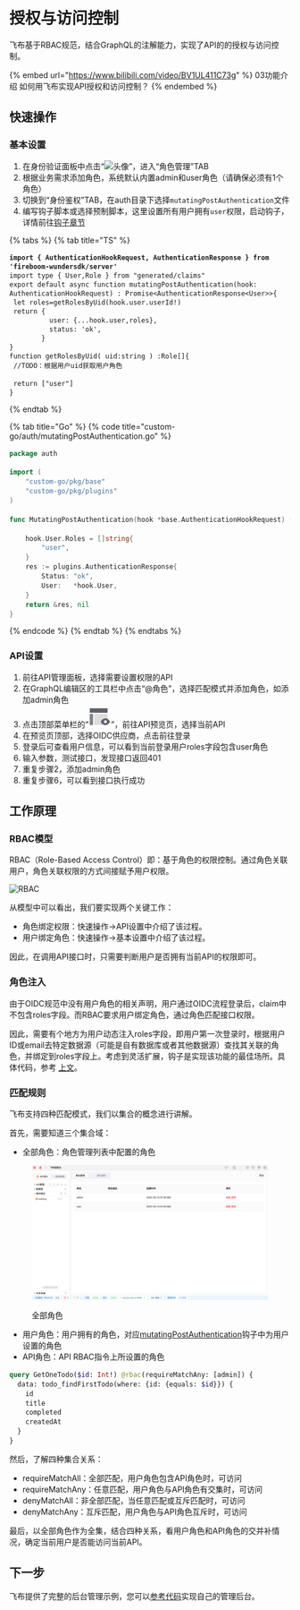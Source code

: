 # 授权与访问控制

飞布基于RBAC规范，结合GraphQL的注解能力，实现了API的的授权与访问控制。

{% embed url="https://www.bilibili.com/video/BV1UL411C73g" %}
03功能介绍 如何用飞布实现API授权和访问控制？
{% endembed %}

## 快速操作

### 基本设置

1. 在身份验证面板中点击“<img src="http://localhost:9123/assets/workbench/panel-role.png" alt="头像" data-size="line">”，进入“角色管理”TAB
2. 根据业务需求添加角色，系统默认内置admin和user角色（请确保必须有1个角色）
3. 切换到“身份鉴权”TAB，在auth目录下选择`mutatingPostAuthentication`文件
4. 编写钩子脚本或选择预制脚本，这里设置所有用户拥有`user`权限，启动钩子，详情前往[钩子章节](../gou-zi-ji-zhi/)

{% tabs %}
{% tab title="TS" %}
<pre class="language-typescript" data-title="custom-ts/auth/mutatingPostAuthentication.ts"><code class="lang-typescript"><strong>import { AuthenticationHookRequest, AuthenticationResponse } from 'fireboom-wundersdk/server'
</strong>import type { User,Role } from "generated/claims"
export default async function mutatingPostAuthentication(hook: AuthenticationHookRequest) : Promise&#x3C;AuthenticationResponse&#x3C;User>>{
 let roles=getRolesByUid(hook.user.userId!)
 return {
          user: {...hook.user,roles},
          status: 'ok',
        }
}
function getRolesByUid( uid:string ) :Role[]{
 //TODO：根据用户uid获取用户角色

 return ["user"]
}
</code></pre>
{% endtab %}

{% tab title="Go" %}
{% code title="custom-go/auth/mutatingPostAuthentication.go" %}
```go
package auth

import (
	"custom-go/pkg/base"
	"custom-go/pkg/plugins"
)

func MutatingPostAuthentication(hook *base.AuthenticationHookRequest) (*plugins.AuthenticationResponse, error) {

	hook.User.Roles = []string{
		"user",
	}
	res := plugins.AuthenticationResponse{
		Status: "ok",
		User:   *hook.User,
	}
	return &res, nil
}

```
{% endcode %}
{% endtab %}
{% endtabs %}

### API设置

1. 前往API管理面板，选择需要设置权限的API
2. 在GraphQL编辑区的工具栏中点击“@角色”，选择匹配模式并添加角色，如添加admin角色
3. 点击顶部菜单栏的“<img src="data:image/png;base64,iVBORw0KGgoAAAANSUhEUgAAACgAAAAoCAMAAAC7IEhfAAAAY1BMVEUAAADU1NRjZmxvcnePkZVgY2rPz9BfY2poaHTAwMOAhIxoa3FgYmpgYmlgY2nFxcbU1NRmZm+Ag427u73U1NRfYml/g4zt7e3k5eXW1te9vsCztLefoaWanKCOkJVydXtucXecDQKGAAAAFXRSTlMAzP336NDOiAvTz/rn2tjSph7Qs6d9epWLAAAAjElEQVQ4y+2T2Q6EIAxFK+A6mzMj4q7//5VaYngCG2N8cDkvNOlJSG9TuCq+XMQ3oiQ4p0jGsx+/fCIByDwrqRFzDYDn4BatYiw4Y1zEhBgIJjUsjJbED5eG19ctBtrr66rD9x05RYH9oVBKtViFTvGB7UZNlFg9N4n01/QwdDwrA0/mU0jtK/zDYRgBwgsrsPomQg4AAAAASUVORK5CYII=" alt="预览" data-size="line">”，前往API预览页，选择当前API
4. 在预览页顶部，选择OIDC供应商，点击前往登录
5. 登录后可查看用户信息，可以看到当前登录用户roles字段包含user角色
6. 输入参数，测试接口，发现接口返回401
7. 重复步骤2，添加admin角色
8. 重复步骤6，可以看到接口执行成功

## 工作原理

### RBAC模型

RBAC（Role-Based Access Control）即：基于角色的权限控制。通过角色关联用户，角色关联权限的方式间接赋予用户权限。

![RBAC](https://image.woshipm.com/wp-files/2018/07/Tv1YwLlngzOs6oQN9UG0.png)

从模型中可以看出，我们要实现两个关键工作：

* 角色绑定权限：快速操作->API设置中介绍了该过程。
* 用户绑定角色：快速操作->基本设置中介绍了该过程。

因此，在调用API接口时，只需要判断用户是否拥有当前API的权限即可。

### 角色注入

由于OIDC规范中没有用户角色的相关声明，用户通过OIDC流程登录后，claim中不包含roles字段。而RBAC要求用户绑定角色，通过角色匹配接口权限。

因此，需要有个地方为用户动态注入roles字段，即用户第一次登录时，根据用户ID或email去特定数据源（可能是自有数据库或者其他数据源）查找其关联的角色，并绑定到roles字段上。考虑到灵活扩展，钩子是实现该功能的最佳场所。具体代码，参考 [上文](shou-quan-yu-fang-wen-kong-zhi.md#ji-ben-she-zhi)。

### 匹配规则

飞布支持四种匹配模式，我们以集合的概念进行讲解。

首先，需要知道三个集合域：

* 全部角色：角色管理列表中配置的角色

<figure><img src="../../.gitbook/assets/image (10).png" alt=""><figcaption><p>全部角色</p></figcaption></figure>

* 用户角色：用户拥有的角色，对应[mutatingPostAuthentication](shou-quan-yu-fang-wen-kong-zhi.md#ts)钩子中为用户设置的角色
* API角色：API RBAC指令上所设置的角色

```graphql
query GetOneTodo($id: Int!) @rbac(requireMatchAny: [admin]) {
  data: todo_findFirstTodo(where: {id: {equals: $id}}) {
    id
    title
    completed
    createdAt
  }
}
```

然后，了解四种集合关系：

* requireMatchAll：全部匹配，用户角色包含API角色时，可访问
* requireMatchAny：任意匹配，用户角色与API角色有交集时，可访问
* denyMatchAll：非全部匹配，当任意匹配或互斥匹配时，可访问
* denyMatchAny：互斥匹配，用户角色与API角色互斥时，可访问

最后，以全部角色作为全集，结合四种关系，看用户角色和API角色的交并补情况，确定当前用户是否能访问当前API。

## 下一步

飞布提供了完整的后台管理示例，您可以[参考代码](https://github.com/fireboomio/case-element-admin)实现自己的管理后台。
